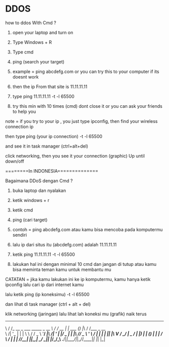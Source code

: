 # DDOS

how to ddos With Cmd ?

1. open your laptop and turn on

2. Type Windows + R

3. Type cmd

4. ping (search your target)

5. example = ping abcdefg.com or you can try this to your computer if its doesnt work

6. then the ip From that site is 11.11.11.11

7. type ping 11.11.11.11 -t -l 65500

8. try this min with 10 times (cmd) dont close it or you can ask your friends to help you

note = if you try to your ip , you just type ipconfig, then find your wireless connection ip

then type ping (your ip connection) -t -l 65500

and see it in task manager (ctrl+alt+del)

click networking, then you see it your connection (graphic) Up until down/off

========In INDONESIA==============

Bagaimana DDoS dengan Cmd ?

1. buka laptop dan nyalakan

2. ketik windows + r

3. ketik cmd

4. ping (cari target)

5. contoh = ping abcdefg.com atau kamu bisa mencoba pada komputermu sendiri

6. lalu ip dari situs itu (abcdefg.com) adalah 11.11.11.11

7. ketik ping 11.11.11.11 -t -l 65500

8. lakukan hal ini dengan minimal 10 cmd dan jangan di tutup atau kamu bisa meminta teman kamu untuk membantu mu

CATATAN = jika kamu lakukan ini ke ip komputermu, kamu hanya ketik ipconfig lalu cari ip dari internet kamu

lalu ketik ping (ip koneksimu) -t -l 65500

dan lihat di task manager (ctrl + alt + del)

klik networking (jaringan) lalu lihat lah koneksi mu (grafik) naik terus

__  __                              __  __      _       _ _  __  __          
\ \/ /_ __  _   ___   _____ _ __ ___\ \/ /_ __ | | ___ (_) |_\ \/ /___ _ __  
 \  /| '_ \| | | \ \ / / _ \ '__/ __|\  /| '_ \| |/ _ \| | __|\  // _ \ '_ \ 
 /  \| | | | |_| |\ V /  __/ |  \__ \/  \| |_) | | (_) | | |_ /  \  __/ | | |
/_/\_\_| |_|\__,_| \_/ \___|_|  |___/_/\_\ .__/|_|\___/|_|\__/_/\_\___|_| |_|
                                         |_|                                 
